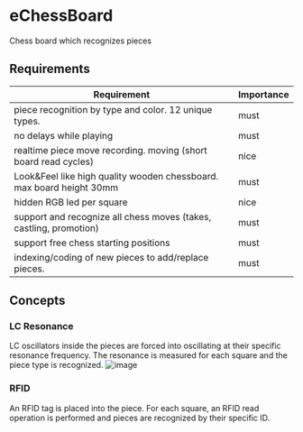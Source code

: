 # eChessBoard
Chess board which recognizes pieces

## Requirements
| Requirement | Importance |
|-----------------------|-------|
| piece recognition by type and color. 12 unique types. | must |
| no delays while playing | must |
| realtime piece move recording. moving (short board read cycles) | nice |
| Look&Feel like high quality wooden chessboard. max board height 30mm | must |
| hidden RGB led per square | nice |
| support and recognize all chess moves (takes, castling, promotion) | must |
| support free chess starting positions | must |
| indexing/coding of new pieces to add/replace pieces. | must |

## Concepts

### LC Resonance
LC oscillators inside the pieces are forced into oscillating at their specific resonance frequency.
The resonance is measured for each square and the piece type is recognized.
![image](https://github.com/fdraeger/eChessBoard/assets/19647221/67a14fde-7d8e-4f22-9eba-a0840a20e8dd)


### RFID
An RFID tag is placed into the piece.
For each square, an RFID read operation is performed and pieces are recognized by their specific ID.


